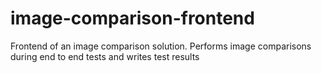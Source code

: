 # image-comparison-frontend
Frontend of an image comparison solution. Performs image comparisons during end to end tests and writes test results
